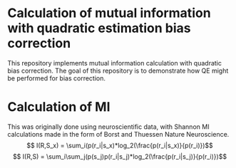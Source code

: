 # Calculation of mutual information with quadratic estimation bias correction

This repository implements mutual information calculation with quadratic bias correction. The goal of this repository is to demonstrate how QE might be performed for bias correction.
# Calculation of MI
This was originally done using neuroscientific data, with Shannon MI calculations made in the form of Borst and Thuessen Nature Neuroscience.
$$ I(R,S_x) = \sum_i(p(r_i|s_x)*log_2(\frac{p(r_i|s_x)}{p(r_i)})$$
$$ I(R,S) = \sum_i\sum_j(p(s_j)p(r_i|s_j)*log_2(\frac{p(r_i|s_j)}{p(r_i)})$$
